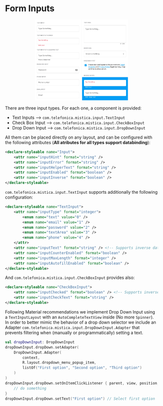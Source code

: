 # Form Inputs

<p align="center">
   <img width="30%" src="../../../../../../../../doc/images/inputs/inputs1.png" />
   <img width="30%" src="../../../../../../../../doc/images/inputs/inputs2.png" />
</p>

There are three input types. For each one, a component is provided:
* Text Inputs --> `com.telefonica.mistica.input.TextInput`
* Check Box Input --> `com.telefonica.mistica.input.CheckBoxInput`
* Drop Down Input --> `com.telefonica.mistica.input.DropDownInput`

All them can be placed directly on any layout, and can be configured with the following attributes (**All atributes for all types support databinding**):

```xml
<declare-styleable name="Input">
    <attr name="inputHint" format="string" />
    <attr name="inputError" format="string" />
    <attr name="inputHelperText" format="string" />
    <attr name="inputEnabled" format="boolean" />
    <attr name="inputInverse" format="boolean" />
</declare-styleable>
```

`com.telefonica.mistica.input.TextInput` supports additionally the following configuration:

```xml
<declare-styleable name="TextInput">
    <attr name="inputType" format="integer">
        <enum name="text" value="0" />
        <enum name="email" value="1" />
        <enum name="password" value="2" />
        <enum name="textArea" value="3" />
        <enum name="phone" value="4" />
    </attr>
    <attr name="inputText" format="string" /> <!-- Supports inverse databinding -->
    <attr name="inputCounterEnabled" format="boolean" />
    <attr name="inputMaxLength" format="integer" />
    <attr name="inputAutofillEnabled" format="boolean" />
</declare-styleable>
```

And `com.telefonica.mistica.input.CheckBoxInput` provides also:

```xml
<declare-styleable name="CheckBoxInput">
    <attr name="inputChecked" format="boolean" /> <!-- Supports inverse databinding -->
    <attr name="inputCheckText" format="string" />
</declare-styleable>
```

Following Material recommendations we implement Drop Down Input using a `TextInputLayout` with an
`AutoCompleteTextView` inside (No more `Spinner`). In order to better mimic the behavior of a drop
down selector we include an Adapter `com.telefonica.mistica.input.DropDownInput.Adapter` that
prevents filtering when (manually or programmatically) setting a text.

```kotlin
val dropDownInput: DropDownInput
dropDownInput.dropDown.setAdapter(
    DropDownInput.Adapter(
        context,
        R.layout.dropdown_menu_popup_item,
        listOf("First option", "Second option", "Third option")
    )
)
dropDownInput.dropDown.setOnItemClickListener { parent, view, position, id ->
    // do something
}
dropDownInput.dropDown.setText("First option") // Select first option
```